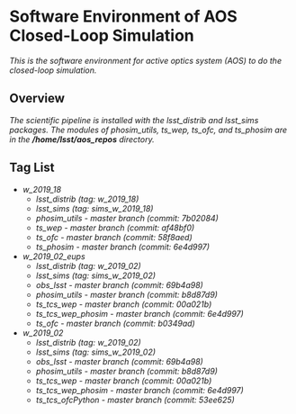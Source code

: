 # Software Environment of AOS Closed-Loop Simulation

*This is the software environment for active optics system (AOS) to do the closed-loop simulation.*

## Overview

*The scientific pipeline is installed with the lsst_distrib and lsst_sims packages. The modules of phosim_utils, ts_wep, ts_ofc, and ts_phosim are in the **/home/lsst/aos_repos** directory.*

## Tag List

- *w_2019_18*
    - *lsst_distrib (tag: w_2019_18)*
    - *lsst_sims (tag: sims_w_2019_18)*
    - *phosim_utils - master branch (commit: 7b02084)*
    - *ts_wep - master branch (commit: af48bf0)*
    - *ts_ofc - master branch (commit: 58f8aed)*
    - *ts_phosim - master branch (commit: 6e4d997)*
- *w_2019_02_eups*
    - *lsst_distrib (tag: w_2019_02)*
    - *lsst_sims (tag: sims_w_2019_02)*
    - *obs_lsst - master branch (commit: 69b4a98)*
    - *phosim_utils - master branch (commit: b8d87d9)*
    - *ts_tcs_wep - master branch (commit: 00a021b)*
    - *ts_tcs_wep_phosim - master branch (commit: 6e4d997)*
    - *ts_ofc - master branch (commit: b0349ad)*
- *w_2019_02*
    - *lsst_distrib (tag: w_2019_02)*
    - *lsst_sims (tag: sims_w_2019_02)*
    - *obs_lsst - master branch (commit: 69b4a98)*
    - *phosim_utils - master branch (commit: b8d87d9)*
    - *ts_tcs_wep - master branch (commit: 00a021b)*
    - *ts_tcs_wep_phosim - master branch (commit: 6e4d997)*
    - *ts_tcs_ofcPython - master branch (commit: 53ee625)*